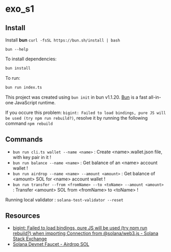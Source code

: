 # exo_s1

## Install

Install **bun**
`curl -fsSL https://bun.sh/install | bash`

`bun --help`

To install dependencies:

```bash
bun install
```

To run:

```bash
bun run index.ts
```

This project was created using `bun init` in bun v1.1.20. [Bun](https://bun.sh) is a fast all-in-one JavaScript runtime.

If you occure this problem: `bigint: Failed to load bindings, pure JS will be used (try npm run rebuild?)`, resolve it by running the following command `npm rebuild`

## Commands

- `bun run cli.ts wallet --name <name>` : Create \<name>.wallet.json file, with key pair in it !
- `bun run balance --name <name>` : Get balance of an \<name> account wallet !
- `bun run airdrop --name <name> --amount <amount>` : Get balance of \<amount> SOL for \<name> account wallet !
- `bun run transfer --from <fromName> --to <toName> --amount <amount>` : Transfer \<amount> SOL from \<fromName> to \<toName> !

Running local validator : `solana-test-validator --reset`


## Resources

- [bigint: Failed to load bindings, pure JS will be used (try npm run rebuild?) when importing Connection from @solana/web3.js - Solana Stack Exchange](https://solana.stackexchange.com/questions/4077/bigint-failed-to-load-bindings-pure-js-will-be-used-try-npm-run-rebuild-whe)
- [Solana Devnet Faucet - Airdrop SOL](https://faucet.solana.com/)